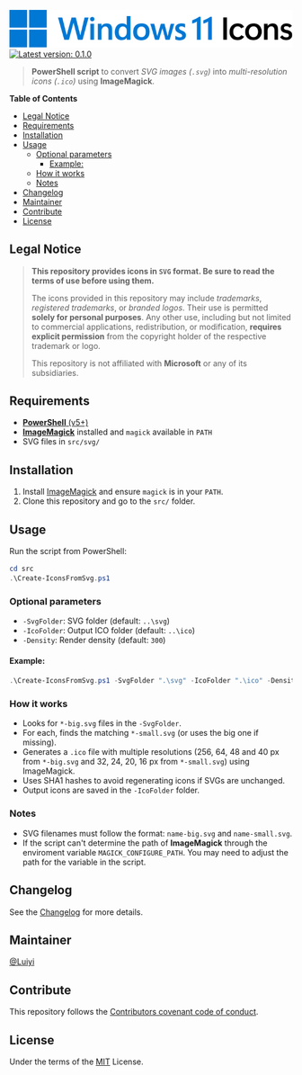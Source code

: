 ![Banner.svg](Banner.svg "Windows 11 Icons")
[![Latest version: 0.1.0](https://img.shields.io/badge/version-0.1.0-0b41cd.svg?label=Version&logo=V&logoColor=fff)](https://code.roche.com/necsia-team/customer-masterdata/-/tags/0.1.0)
> **PowerShell script** to convert _SVG images (`.svg`)_ into _multi-resolution icons (`.ico`)_ using **ImageMagick**.

**Table of Contents**
- [Legal Notice](#legal-notice)
- [Requirements](#requirements)
- [Installation](#installation)
- [Usage](#usage)
	- [Optional parameters](#optional-parameters)
		- [Example:](#example)
	- [How it works](#how-it-works)
	- [Notes](#notes)
- [Changelog](#changelog)
- [Maintainer](#maintainer)
- [Contribute](#contribute)
- [License](#license)

## Legal Notice
> **This repository provides icons in `SVG` format. Be sure to read the terms of use before using them.**
>
> The icons provided in this repository may include _trademarks_, _registered trademarks_, or _branded logos_. Their use is permitted **solely for personal purposes**. Any other use, including but not limited to commercial applications, redistribution, or modification, **requires explicit permission** from the copyright holder of the respective trademark or logo.
>
> This repository is not affiliated with **Microsoft** or any of its subsidiaries.
## Requirements
- [**PowerShell** (v5+)](https://github.com/PowerShell/powershell/releases)
- [**ImageMagick**](https://imagemagick.org/script/download.php) installed and `magick` available in `PATH`
- SVG files in `src/svg/`
## Installation
1. Install [ImageMagick](https://imagemagick.org/script/download.php) and ensure `magick` is in your `PATH`.
2. Clone this repository and go to the `src/` folder.
## Usage
Run the script from PowerShell:
```powershell
cd src
.\Create-IconsFromSvg.ps1
```
### Optional parameters
- `-SvgFolder`: SVG folder (default: `..\svg`)
- `-IcoFolder`: Output ICO folder (default: `..\ico`)
- `-Density`: Render density (default: `300`)

#### Example:
```powershell
.\Create-IconsFromSvg.ps1 -SvgFolder ".\svg" -IcoFolder ".\ico" -Density 300
```
### How it works
- Looks for `*-big.svg` files in the `-SvgFolder`.
- For each, finds the matching `*-small.svg` (or uses the big one if missing).
- Generates a `.ico` file with multiple resolutions (256, 64, 48 and 40 px from `*-big.svg` and 32, 24, 20, 16 px from `*-small.svg`) using ImageMagick.
- Uses SHA1 hashes to avoid regenerating icons if SVGs are unchanged.
- Output icons are saved in the `-IcoFolder` folder.
### Notes
- SVG filenames must follow the format: `name-big.svg` and `name-small.svg`.
- If the script can't determine the path of **ImageMagick** through the enviroment variable `MAGICK_CONFIGURE_PATH`. You may need to adjust the path for the variable in the script.
## Changelog
See the [Changelog](CHANGELOG.md) for more details.
## Maintainer
[@Luiyi](https://github.com/lperezperez)
## Contribute
This repository follows the [Contributors covenant code of conduct](CODE_OF_CONDUCT.md).
## License
Under the terms of the [MIT](LICENSE.md) License.